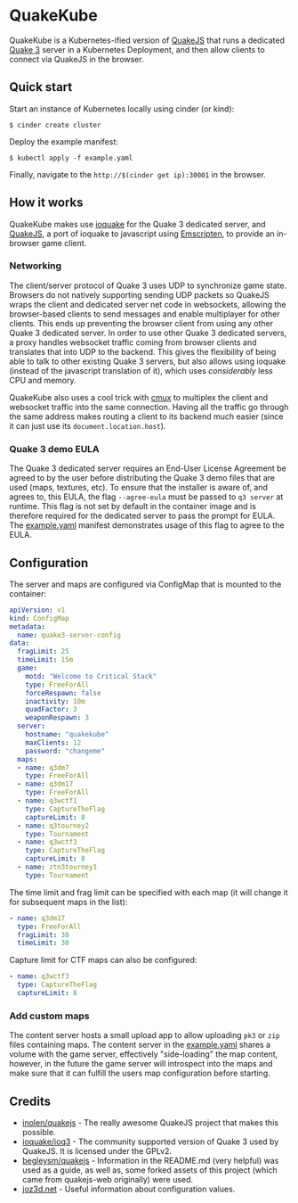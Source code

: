 # QuakeKube

QuakeKube is a Kubernetes-ified version of [QuakeJS](https://github.com/inolen/quakejs) that runs a dedicated [Quake 3](https://en.wikipedia.org/wiki/Quake_III_Arena) server in a Kubernetes Deployment, and then allow clients to connect via QuakeJS in the browser.

## Quick start

Start an instance of Kubernetes locally using cinder (or kind):

```shell
$ cinder create cluster
```

Deploy the example manifest:

```shell
$ kubectl apply -f example.yaml
```

Finally, navigate to the `http://$(cinder get ip):30001` in the browser.

## How it works

QuakeKube makes use [ioquake](https://www.ioquake.org) for the Quake 3 dedicated server, and [QuakeJS](https://github.com/inolen/quakejs), a port of ioquake to javascript using [Emscripten](http://github.com/kripken/emscripten), to provide an in-browser game client.

### Networking

The client/server protocol of Quake 3 uses UDP to synchronize game state. Browsers do not natively supporting sending UDP packets so QuakeJS wraps the client and dedicated server net code in websockets, allowing the browser-based clients to send messages and enable multiplayer for other clients. This ends up preventing the browser client from using any other Quake 3 dedicated server. In order to use other Quake 3 dedicated servers, a proxy handles websocket traffic coming from browser clients and translates that into UDP to the backend. This gives the flexibility of being able to talk to other existing Quake 3 servers, but also allows using ioquake (instead of the javascript translation of it), which uses *considerably* less CPU and memory.

QuakeKube also uses a cool trick with [cmux](https://github.com/cockroachdb/cmux) to multiplex the client and websocket traffic into the same connection. Having all the traffic go through the same address makes routing a client to its backend much easier (since it can just use its `document.location.host`).

### Quake 3 demo EULA

The Quake 3 dedicated server requires an End-User License Agreement be agreed to by the user before distributing the Quake 3 demo files that are used (maps, textures, etc). To ensure that the installer is aware of, and agrees to, this EULA, the flag `--agree-eula` must be passed to `q3 server` at runtime. This flag is not set by default in the container image and is therefore required for the dedicated server to pass the prompt for EULA. The [example.yaml](example.yaml) manifest demonstrates usage of this flag to agree to the EULA.

## Configuration

The server and maps are configured via ConfigMap that is mounted to the container:

```yaml
apiVersion: v1
kind: ConfigMap
metadata:
  name: quake3-server-config
data:
  fragLimit: 25
  timeLimit: 15m
  game:
    motd: "Welcome to Critical Stack"
    type: FreeForAll
    forceRespawn: false
    inactivity: 10m
    quadFactor: 3
    weaponRespawn: 3
  server:
    hostname: "quakekube"
    maxClients: 12
    password: "changeme"
  maps:
  - name: q3dm7
    type: FreeForAll
  - name: q3dm17
    type: FreeForAll
  - name: q3wctf1
    type: CaptureTheFlag
    captureLimit: 8
  - name: q3tourney2
    type: Tournament
  - name: q3wctf3
    type: CaptureTheFlag
    captureLimit: 8
  - name: ztn3tourney1
    type: Tournament
```

The time limit and frag limit can be specified with each map (it will change it for subsequent maps in the list):

```yaml
- name: q3dm17
  type: FreeForAll
  fragLimit: 30
  timeLimit: 30
```

Capture limit for CTF maps can also be configured:

```yaml
- name: q3wctf3
  type: CaptureTheFlag
  captureLimit: 8
```

### Add custom maps

The content server hosts a small upload app to allow uploading `pk3` or `zip` files containing maps. The content server in the [example.yaml](example.yaml) shares a volume with the game server, effectively "side-loading" the map content, however, in the future the game server will introspect into the maps and make sure that it can fulfill the users map configuration before starting.

## Credits

* [inolen/quakejs](https://github.com/inolen/quakejs) - The really awesome QuakeJS project that makes this possible.
* [ioquake/ioq3](https://github.com/ioquake/ioq3) - The community supported version of Quake 3 used by QuakeJS. It is licensed under the GPLv2.
* [begleysm/quakejs](https://github.com/begleysm/quakejs) - Information in the README.md (very helpful) was used as a guide, as well as, some forked assets of this project (which came from quakejs-web originally) were used.
* [joz3d.net](http://www.joz3d.net/html/q3console.html) - Useful information about configuration values.
